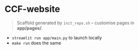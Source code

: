 # CCF-website

> Scaffold generated by `init_repo.sh` – customise pages in **app/pages/**.

* `streamlit run app/main.py` to launch locally  
* `make run` does the same
